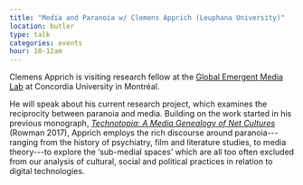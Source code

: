 ```yaml
---
title: "Media and Paranoia w/ Clemens Apprich (Leuphana University)"
location: butler
type: talk
categories: events
hour: 10-12am
---
```


Clemens Apprich is visiting research fellow at the [Global Emergent Media
Lab](https://www.globalemergentmedia.com) at Concordia University in Montréal.

He will speak about his current research project, which examines the
reciprocity between paranoia and media. Building on the work started in his
previous monograph, [*Technotopia: A Media Genealogy of Net
Cultures*](https://web.archive.org/web/20181028190138/https://www.rowmaninternational.com/book/technotopia/3-156-79eda6dd-49eb-4b7e-8586-cc3c6263c729)
(Rowman 2017), Apprich employs the rich discourse around paranoia---ranging
from the history of psychiatry, film and literature studies, to media
theory---to explore the ‘sub-medial spaces’ which are all too often excluded
from our analysis of cultural, social and political practices in relation to
digital technologies.
